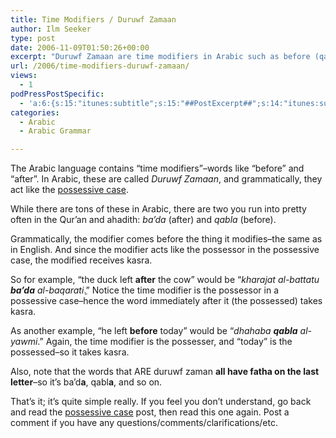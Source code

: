 ```yaml
---
title: Time Modifiers / Duruwf Zamaan
author: Ilm Seeker
type: post
date: 2006-11-09T01:50:26+00:00
excerpt: "Duruwf Zamaan are time modifiers in Arabic such as before (qabla) and after (ba'dah). They act like the possessed in the possessive case. Examples."
url: /2006/time-modifiers-duruwf-zamaan/
views:
  - 1
podPressPostSpecific:
  - 'a:6:{s:15:"itunes:subtitle";s:15:"##PostExcerpt##";s:14:"itunes:summary";s:15:"##PostExcerpt##";s:15:"itunes:keywords";s:17:"##WordPressCats##";s:13:"itunes:author";s:10:"##Global##";s:15:"itunes:explicit";s:2:"No";s:12:"itunes:block";s:2:"No";}'
categories:
  - Arabic
  - Arabic Grammar

---
```

The Arabic language contains &#8220;time modifiers&#8221;&#8211;words like &#8220;before&#8221; and &#8220;after&#8221;. In Arabic, these are called <dfn title="ضُرُوف زَمَان">Duruwf Zamaan</dfn>, and grammatically, they act like the [possessive case][1].

While there are tons of these in Arabic, there are two you run into pretty often in the Qur&#8217;an and ahadith: <dfn title="بَعدَ">ba&#8217;da</dfn> (after) and <dfn title="قَبلَ">qabla</dfn> (before).

Grammatically, the modifier comes before the thing it modifies&#8211;the same as in English. And since the modifier acts like the possessor in the possessive case, the modified receives kasra.

So for example, &#8220;the duck left **after** the cow&#8221; would be &#8220;<dfn title="خَرَجَت البَطَّةُ  بَعدَ البَقَرَة">kharajat al-battatu <strong>ba&#8217;da</strong> al-baqarati</dfn>ِ.&#8221; Notice the time modifier is the possessor in a possessive case&#8211;hence the word immediately after it (the possessed) takes kasra.

As another example, &#8220;he left **before** today&#8221; would be &#8220;<dfn title="ذَهَبَ قَبلَ اليَومِ">dhahaba <strong>qabla</strong> al-yawmi</dfn>.&#8221; Again, the time modifier is the possesser, and &#8220;today&#8221; is the possessed&#8211;so it takes kasra.

Also, note that the words that ARE duruwf zaman **all have fatha on the last letter**&#8211;so it&#8217;s ba&#8217;d**a**, qabl**a**, and so on.

That&#8217;s it; it&#8217;s quite simple really. If you feel you don&#8217;t understand, go back and read the [possessive case][1] post, then read this one again. Post a comment if you have any questions/comments/clarifications/etc.

 [1]: /possessive-case-mudaf-mudaf-ilayh/
